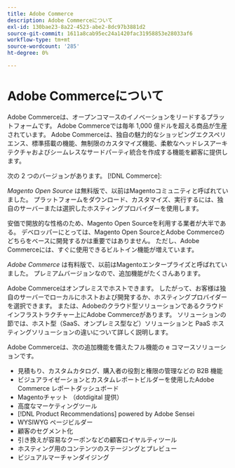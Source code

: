 ```yaml
---
title: Adobe Commerce
description: Adobe Commerceについて
exl-id: 130bae23-8a22-4523-abe2-8dc97b3881d2
source-git-commit: 1611a8cab95ec24a1420fac31958853e28033af6
workflow-type: tm+mt
source-wordcount: '285'
ht-degree: 0%

---
```


# Adobe Commerceについて

Adobe Commerceは、オープンコマースのイノベーションをリードするプラットフォームです。 Adobe Commerceでは毎年 1,000 億ドルを超える商品が生産されています。 Adobe Commerceは、独自の魅力的なショッピングエクスペリエンス、標準搭載の機能、無制限のカスタマイズ機能、柔軟なヘッドレスアーキテクチャおよびシームレスなサードパーティ統合を作成する機能を顧客に提供します。

次の 2 つのバージョンがあります。 [!DNL Commerce]:

_Magento Open Source_ は無料版で、以前はMagentoコミュニティと呼ばれていました。 プラットフォームをダウンロード、カスタマイズ、実行するには、独自のサーバーまたは選択したホスティングプロバイダーを使用します。

安価で開放的な性格のため、Magento Open Sourceを利用する業者が大半である。 デベロッパーにとっては、Magento Open SourceとAdobe Commerceのどちらをベースに開発するかは重要ではありません。 ただし、Adobe Commerceには、すぐに使用できるビルトイン機能が増えています。

_Adobe Commerce_ は有料版で、以前はMagentoエンタープライズと呼ばれていました。 プレミアムバージョンなので、追加機能がたくさんあります。

Adobe Commerceはオンプレミスでホストできます。 したがって、お客様は独自のサーバーでローカルにホストおよび開発するか、ホスティングプロバイダーを選択できます。 または、Adobeのクラウド型ソリューションであるクラウドインフラストラクチャー上にAdobe Commerceがあります。 ソリューションの節では、ホスト型（SaaS、オンプレミス型など）ソリューションと PaaS ホスティングソリューションの違いについて詳しく説明します。

Adobe Commerceは、次の追加機能を備えたフル機能の e コマースソリューションです。

- 見積もり、カスタムカタログ、購入者の役割と権限の管理などの B2B 機能
- ビジュアライゼーションとカスタムレポートビルダーを使用したAdobe Commerce レポートダッシュボード
- Magentoチャット （dotdigital 提供）
- 高度なマーケティングツール
- [!DNL Product Recommendations] powered by Adobe Sensei
- WYSIWYG ページビルダー
- 顧客のセグメント化
- 引き換えが容易なクーポンなどの顧客ロイヤルティツール
- ホスティング用のコンテンツのステージングとプレビュー
- ビジュアルマーチャンダイジング
